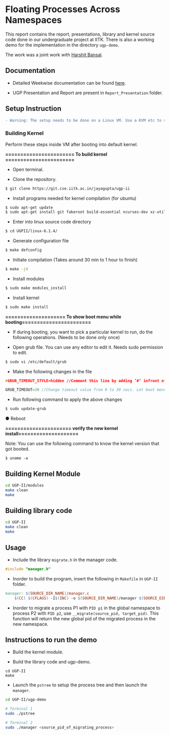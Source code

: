 # Floating Processes Across Namespaces

This report contains the report, presentations, library and kernel source code done in our undergraduate project at IITK. There is also a working demo for the implementation in the directory ```ugp-demo```.

The work was a joint work with [Harshit Bansal](https://github.com/harshit-bansal18/).


## Documentation

* Detailed Weekwise documentation can be found [here](https://docs.google.com/document/d/1uRlNbyWEdsfEcaioIjxzC3uScGTCaeSfS1Dxo8-l_B4/edit?usp=sharing).

*  UGP Presentation and Report are present in ```Report_Presentation``` folder.

## Setup Instruction
```diff
- Warning: The setup needs to be done on a Linux VM. Use a KVM etc to setup your virtual machine.
```

### Building Kernel 

Perform these steps inside VM after booting into default kernel.

<b>======================= To build kernel =======================</b>
* Open terminal.

* Clone the repository.
```bash
$ git clone https://git.cse.iitk.ac.in/jayagupta/ugp-ii
```

* Install programs needed for kernel compilation (for ubuntu)
```bash
$ sudo apt-get update
$ sudo apt-get install git fakeroot build-essential ncurses-dev xz-utils libssl-dev bc flex libelf-dev bison
```

* Enter into linux source code directory
```bash
$ cd UGPII/linux-6.1.4/
```

* Generate configuration file
```bash
$ make defconfig
```

* Initiate compilation (Takes around 30 min to 1 hour to finish)
```bash
$ make -j4
```

* Install modules
```bash
$ sudo make modules_install
```

* Install kernel
```bash
$ sudo make install
```

<b>==================== To show boot menu while booting=======================</b>

* If during booting, you want to pick a particular kernel to run, do the following operations. (Needs to be done only once)

* Open grub file. You can use any editor to edit it. Needs sudo permission to edit.
```bash
$ sudo vi /etc/default/grub 
```

* Make the following changes in the file
```c
#GRUB_TIMEOUT_STYLE=hidden //Comment this line by adding ’#’ infront of it.

GRUB_TIMEOUT=30 //Change timeout value from 0 to 30 secs. Let boot menu be shown for 30 secs

```

* Run following command to apply the above changes
```bash
$ sudo update-grub
```

● Reboot

<b>====================== verify the new kernel install====================</b>

Note: You can use the following command to know the kernel version that got booted.
```
$ uname -a
```


## Building Kernel Module

```bash
cd UGP-II/modules
make clean
make
```

## Building library code

```bash
cd UGP-II
make clean
make
```

## Usage

* Include the library ```migrate.h``` in the manager code.

```c
#include "manager.h"
```

* Inorder to build the program, insert the following in ```Makefile``` in ```UGP-II``` folder.

```Makefile
manager: $(SOURCE_DIR_NAME)/manager.c
	$(CC) $(CFLAGS) -I$(INC) -o $(SOURCE_DIR_NAME)/manager $(SOURCE_DIR_NAME)/manager.c $(LIB_OBJ)/migrate.a
```

* Inorder to migrate a process P1 with ```PID p1``` in the global namespace to process P2 with ```PID p2```, use ```__migrate(source_pid, target_pid)```. This function will return the new global pid of the migrated process in the new namespace.

## Instructions to run the demo

* Build the kernel module.

* Build the library code and ugp-demo.

```
cd UGP-II
make
```

* Launch the ```pstree``` to setup the process tree and then launch the ```manager```.

```bash
cd UGP-II/ugp-demo

# Terminal 1
sudo ./pstree

# Terminal 2
sudo ./manager <source_pid_of_migrating_process>
```
